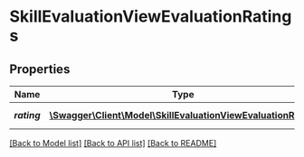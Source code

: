 # SkillEvaluationViewEvaluationRatings

## Properties
Name | Type | Description | Notes
------------ | ------------- | ------------- | -------------
**_rating_** | [**\Swagger\Client\Model\SkillEvaluationViewEvaluationRating**](SkillEvaluationViewEvaluationRating.md) | Rating object | 

[[Back to Model list]](../README.md#documentation-for-models) [[Back to API list]](../README.md#documentation-for-api-endpoints) [[Back to README]](../README.md)



